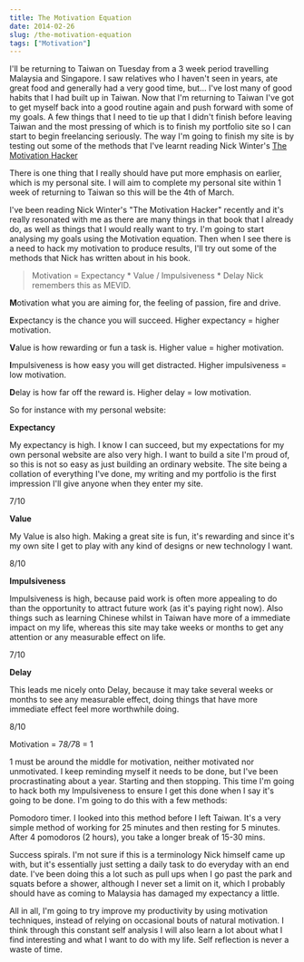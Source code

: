 ```yaml
---
title: The Motivation Equation
date: 2014-02-26
slug: /the-motivation-equation
tags: ["Motivation"]
---
```


I'll be returning to Taiwan on Tuesday from a 3 week period travelling Malaysia and Singapore. I saw relatives who I haven't seen in years, ate great food and generally had a very good time, but... I've lost many of good habits that I had built up in Taiwan. Now that I'm returning to Taiwan I've got to get myself back into a good routine again and push forward with some of my goals. A few things that I need to tie up that I didn't finish before leaving Taiwan and the most pressing of which is to finish my portfolio site so I can start to begin freelancing seriously. The way I'm going to finish my site is by testing out some of the methods that I've learnt reading Nick Winter's [The Motivation Hacker](http://www.amazon.co.uk/The-Motivation-Hacker-Nick-Winter-ebook/dp/B00C8N4FNK)

There is one thing that I really should have put more emphasis on earlier, which is my personal site. I will aim to complete my personal site within 1 week of returning to Taiwan so this will be the 4th of March.

I've been reading Nick Winter's "The Motivation Hacker" recently and it's really resonated with me as there are many things in that book that I already do, as well as things that I would really want to try. I'm going to start analysing my goals using the Motivation equation. Then when I see there is a need to hack my motivation to produce results, I'll try out some of the methods that Nick has written about in his book.
> Motivation = Expectancy * Value / Impulsiveness * Delay
Nick remembers this as MEVID.

**M**otivation what you are aiming for, the feeling of passion, fire and drive.

**E**xpectancy is the chance you will succeed. Higher expectancy = higher motivation.

**V**alue is how rewarding or fun a task is. Higher value = higher motivation.

**I**mpulsiveness is how easy you will get distracted. Higher impulsiveness = low motivation.

**D**elay is how far off the reward is. Higher delay = low motivation.

So for instance with my personal website:

**Expectancy**

My expectancy is high. I know I can succeed, but my expectations for my own personal website are also very high. I want to build a site I'm proud of, so this is not so easy as just building an ordinary website. The site being a collation of everything I've done, my writing and my portfolio is the first impression I'll give anyone when they enter my site.

7/10

**Value**

My Value is also high. Making a great site is fun, it's rewarding and since it's my own site I get to play with any kind of designs or new technology I want.

8/10

**Impulsiveness**

Impulsiveness is high, because paid work is often more appealing to do than the opportunity to attract future work (as it's paying right now). Also things such as learning Chinese whilst in Taiwan have more of a immediate impact on my life, whereas this site may take weeks or months to get any attention or any measurable effect on life.

7/10

**Delay**

This leads me nicely onto Delay, because it may take several weeks or months to see any measurable effect, doing things that have more immediate effect feel more worthwhile doing.

8/10

Motivation = 7*8/7*8 = 1

1 must be around the middle for motivation, neither motivated nor unmotivated. I keep reminding myself it needs to be done, but I've been procrastinating about a year. Starting and then stopping. This time I'm going to hack both my Impulsiveness to ensure I get this done when I say it's going to be done. I'm going to do this with a few methods:

Pomodoro timer. I looked into this method before I left Taiwan. It's a very simple method of working for 25 minutes and then resting for 5 minutes. After 4 pomodoros (2 hours), you take a longer break of 15-30 mins.

Success spirals. I'm not sure if this is a terminology Nick himself came up with, but it's essentially just setting a daily task to do everyday with an end date. I've been doing this a lot such as pull ups when I go past the park and squats before a shower, although I never set a limit on it, which I probably should have as coming to Malaysia has damaged my expectancy a little.

All in all, I'm going to try improve my productivity by using motivation techniques, instead of relying on occasional bouts of natural motivation. I think through this constant self analysis I will also learn a lot about what I find interesting and what I want to do with my life. Self reflection is never a waste of time.

&nbsp;

&nbsp;

&nbsp;

&nbsp;

&nbsp;